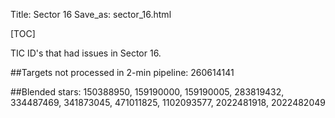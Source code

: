 Title: Sector 16
Save_as: sector_16.html

[TOC]

TIC ID's that had issues in Sector 16.

##Targets not processed in 2-min pipeline:
260614141

##Blended stars:
150388950, 159190000, 159190005, 283819432, 334487469, 341873045, 471011825, 1102093577, 2022481918, 2022482049
